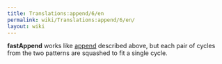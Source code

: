 ```yaml
---
title: Translations:append/6/en
permalink: wiki/Translations:append/6/en/
layout: wiki
---
```


**fastAppend** works like [append](append "wikilink") described above,
but each pair of cycles from the two patterns are squashed to fit a
single cycle.
